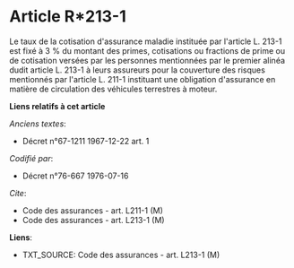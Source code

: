 # Article R*213-1

Le taux de la cotisation d'assurance maladie instituée par l'article L. 213-1 est fixé à 3 % du montant des primes,
cotisations ou fractions de prime ou de cotisation versées par les personnes mentionnées par le premier alinéa dudit article
L. 213-1 à leurs assureurs pour la couverture des risques mentionnés par l'article L. 211-1 instituant une obligation
d'assurance en matière de circulation des véhicules terrestres à moteur.

**Liens relatifs à cet article**

_Anciens textes_:

  - Décret n°67-1211 1967-12-22 art. 1

_Codifié par_:

  - Décret n°76-667 1976-07-16

_Cite_:

  - Code des assurances - art. L211-1 (M)
  - Code des assurances - art. L213-1 (M)

**Liens**:

  - TXT_SOURCE: Code des assurances - art. L213-1 (M)
